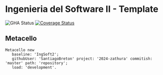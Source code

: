 # Ingenieria del Software II - Template

![GHA Status](https://github.com/uca-argentina/2024-zathura/actions/workflows/GHA.yml/badge.svg)
[![Coverage Status](https://coveralls.io/repos/github/uca-argentina/2024-zathura/badge.svg?branch=master)](https://coveralls.io/github/uca-argentina/2024-zathura?branch=master)

## Metacello

```smalltalk
Metacello new
   baseline: 'IngSoft2';
   githubUser: 'SantiagoBreton' project: '2024-zathura' commitish: 'master' path: 'repository';
   load: 'development'.
```
